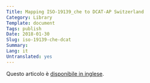 ```yaml
---
Title: Mapping ISO-19139_che to DCAT-AP Switzerland
Category: Library
Template: document
Tags: publish
Date: 2018-01-30
Slug: iso-19139-che-dcat
Summary:
Lang: it
Untranslated: yes
---
```


Questo articolo è [disponibile in inglese](/en/library/iso-19139-che-dcat).
